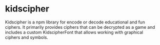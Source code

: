 # kidscipher
Kidscipher is a npm library for encode or decode educational and fun ciphers. It primarily provides ciphers that can be decrypted as a game and includes a custom KidscipherFont that allows working with graphical ciphers and symbols.
